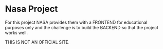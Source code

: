 # Nasa Project

For this project NASA provides them with a FRONTEND for educational purposes only and the challenge is to build the BACKEND so that the project works well.

THIS IS NOT AN OFFICIAL SITE.

